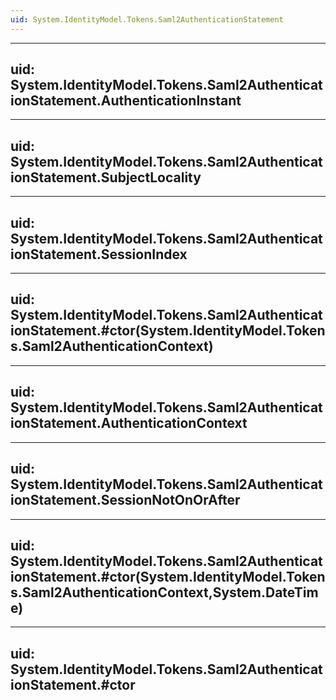 ```yaml
---
uid: System.IdentityModel.Tokens.Saml2AuthenticationStatement
---
```


---
uid: System.IdentityModel.Tokens.Saml2AuthenticationStatement.AuthenticationInstant
---

---
uid: System.IdentityModel.Tokens.Saml2AuthenticationStatement.SubjectLocality
---

---
uid: System.IdentityModel.Tokens.Saml2AuthenticationStatement.SessionIndex
---

---
uid: System.IdentityModel.Tokens.Saml2AuthenticationStatement.#ctor(System.IdentityModel.Tokens.Saml2AuthenticationContext)
---

---
uid: System.IdentityModel.Tokens.Saml2AuthenticationStatement.AuthenticationContext
---

---
uid: System.IdentityModel.Tokens.Saml2AuthenticationStatement.SessionNotOnOrAfter
---

---
uid: System.IdentityModel.Tokens.Saml2AuthenticationStatement.#ctor(System.IdentityModel.Tokens.Saml2AuthenticationContext,System.DateTime)
---

---
uid: System.IdentityModel.Tokens.Saml2AuthenticationStatement.#ctor
---
